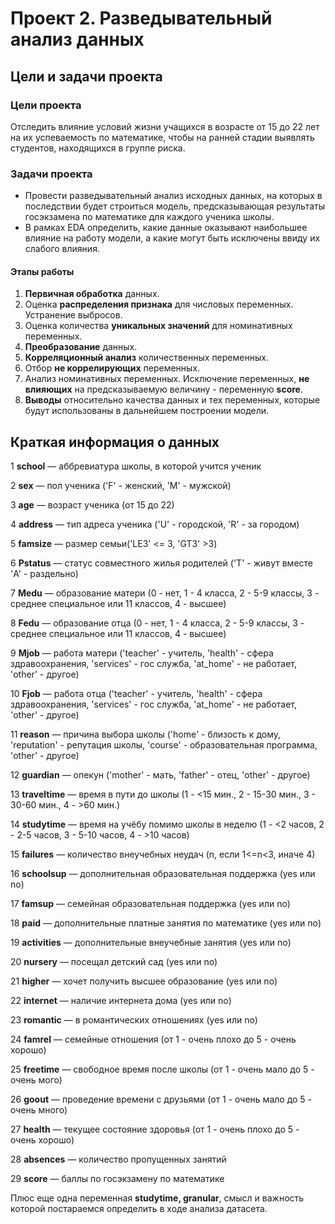 # Проект 2. Разведывательный анализ данных

## Цели и задачи проекта
### Цели проекта
Отследить влияние условий жизни учащихся в возрасте от 15 до 22 лет на их успеваемость по математике, чтобы на ранней стадии выявлять студентов, находящихся в группе риска.

### Задачи проекта
* Провести разведывательный анализ исходных данных, на которых в последствии будет строиться модель, предсказывающая результаты госэкзамена по математике для каждого ученика школы.
* В рамках EDA определить, какие данные оказывают наибольшее влияние на работу модели, а какие могут быть исключены ввиду их слабого влияния.

#### Этапы работы
1. **Первичная обработка** данных.
2. Оценка **распределения признака** для числовых переменных. Устранение выбросов.
3. Оценка количества **уникальных значений** для номинативных переменных.
4. **Преобразование** данных.
5. **Корреляционный анализ** количественных переменных.
6. Отбор **не коррелирующих** переменных.
7. Анализ номинативных переменных. Исключение переменных, **не влияющих** на предсказываемую величину - переменную **score**.
8. **Выводы** относительно качества данных и тех переменных, которые будут использованы в дальнейшем построении модели.

## Краткая информация о данных

1 **school** — аббревиатура школы, в которой учится ученик

2 **sex** — пол ученика ('F' - женский, 'M' - мужской)

3 **age** — возраст ученика (от 15 до 22)

4 **address** — тип адреса ученика ('U' - городской, 'R' - за городом)

5 **famsize** — размер семьи('LE3' <= 3, 'GT3' >3)

6 **Pstatus** — статус совместного жилья родителей ('T' - живут вместе 'A' - раздельно)

7 **Medu** — образование матери (0 - нет, 1 - 4 класса, 2 - 5-9 классы, 3 - среднее специальное или 11 классов, 4 - высшее)

8 **Fedu** — образование отца (0 - нет, 1 - 4 класса, 2 - 5-9 классы, 3 - среднее специальное или 11 классов, 4 - высшее)

9 **Mjob** — работа матери ('teacher' - учитель, 'health' - сфера здравоохранения, 'services' - гос служба, 'at_home' - не работает, 'other' - другое)

10 **Fjob** — работа отца ('teacher' - учитель, 'health' - сфера здравоохранения, 'services' - гос служба, 'at_home' - не работает, 'other' - другое)

11 **reason** — причина выбора школы ('home' - близость к дому, 'reputation' - репутация школы, 'course' - образовательная программа, 'other' - другое)

12 **guardian** — опекун ('mother' - мать, 'father' - отец, 'other' - другое)

13 **traveltime** — время в пути до школы (1 - <15 мин., 2 - 15-30 мин., 3 - 30-60 мин., 4 - >60 мин.)

14 **studytime** — время на учёбу помимо школы в неделю (1 - <2 часов, 2 - 2-5 часов, 3 - 5-10 часов, 4 - >10 часов)

15 **failures** — количество внеучебных неудач (n, если 1<=n<3, иначе 4)

16 **schoolsup** — дополнительная образовательная поддержка (yes или no)

17 **famsup** — семейная образовательная поддержка (yes или no)

18 **paid** — дополнительные платные занятия по математике (yes или no)

19 **activities** — дополнительные внеучебные занятия (yes или no)

20 **nursery** — посещал детский сад (yes или no)

21 **higher** — хочет получить высшее образование (yes или no)

22 **internet** — наличие интернета дома (yes или no)

23 **romantic** — в романтических отношениях (yes или no)

24 **famrel** — семейные отношения (от 1 - очень плохо до 5 - очень хорошо)

25 **freetime** — свободное время после школы (от 1 - очень мало до 5 - очень мого)

26 **goout** — проведение времени с друзьями (от 1 - очень мало до 5 - очень много)

27 **health** — текущее состояние здоровья (от 1 - очень плохо до 5 - очень хорошо)

28 **absences** — количество пропущенных занятий

29 **score** — баллы по госэкзамену по математике

Плюс еще одна переменная **studytime, granular**, смысл и важность которой постараемся определить в ходе анализа датасета.

